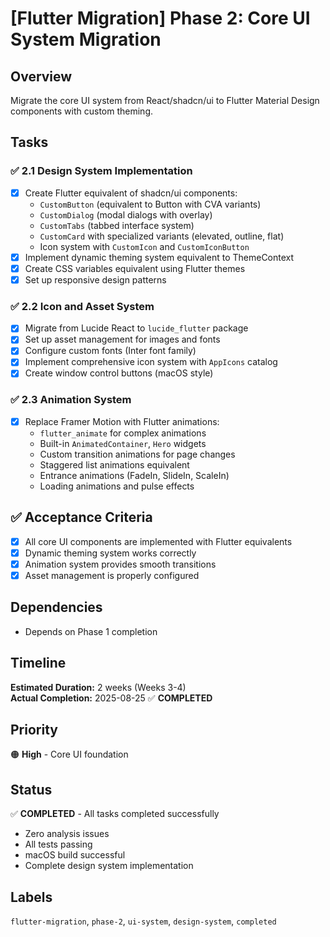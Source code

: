 # [Flutter Migration] Phase 2: Core UI System Migration

## Overview
Migrate the core UI system from React/shadcn/ui to Flutter Material Design components with custom theming.

## Tasks

### ✅ 2.1 Design System Implementation
- [x] Create Flutter equivalent of shadcn/ui components:
  - `CustomButton` (equivalent to Button with CVA variants)
  - `CustomDialog` (modal dialogs with overlay)
  - `CustomTabs` (tabbed interface system)
  - `CustomCard` with specialized variants (elevated, outline, flat)
  - Icon system with `CustomIcon` and `CustomIconButton`
- [x] Implement dynamic theming system equivalent to ThemeContext
- [x] Create CSS variables equivalent using Flutter themes
- [x] Set up responsive design patterns

### ✅ 2.2 Icon and Asset System
- [x] Migrate from Lucide React to `lucide_flutter` package
- [x] Set up asset management for images and fonts
- [x] Configure custom fonts (Inter font family)
- [x] Implement comprehensive icon system with `AppIcons` catalog
- [x] Create window control buttons (macOS style)

### ✅ 2.3 Animation System
- [x] Replace Framer Motion with Flutter animations:
  - `flutter_animate` for complex animations
  - Built-in `AnimatedContainer`, `Hero` widgets
  - Custom transition animations for page changes
  - Staggered list animations equivalent
  - Entrance animations (FadeIn, SlideIn, ScaleIn)
  - Loading animations and pulse effects

## ✅ Acceptance Criteria
- [x] All core UI components are implemented with Flutter equivalents
- [x] Dynamic theming system works correctly
- [x] Animation system provides smooth transitions
- [x] Asset management is properly configured

## Dependencies
- Depends on Phase 1 completion

## Timeline
**Estimated Duration:** 2 weeks (Weeks 3-4)  
**Actual Completion:** 2025-08-25 ✅ **COMPLETED**

## Priority
🟠 **High** - Core UI foundation

## Status
✅ **COMPLETED** - All tasks completed successfully
- Zero analysis issues
- All tests passing
- macOS build successful
- Complete design system implementation

## Labels
`flutter-migration`, `phase-2`, `ui-system`, `design-system`, `completed`
